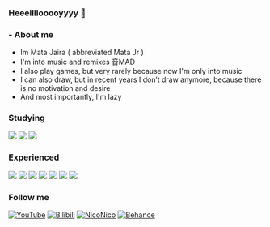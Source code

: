 ### Heeellllooooyyyy :woozy_face: 

### - About me
- Im Mata Jaira ( abbreviated Mata Jr )
- I'm into music and remixes 音MAD
- I also play games, but very rarely because now I'm only into music
- I can also draw, but in recent years I don’t draw anymore, because there is no motivation and desire
- And most importantly, I'm lazy

### Studying
<img src="https://img.shields.io/badge/HTML-DF9F77?style=for-the-badge&logo=HTML5&logoColor=FFFFFF"/> <img src="https://img.shields.io/badge/CSS-6D93CA?style=for-the-badge&logo=CSS3&logoColor=FFFFFF"/>
<img src="https://img.shields.io/badge/Python-BA9245?style=for-the-badge&logo=Python&logoColor=FFFFFF"/>

### Experienced
<img src="https://img.shields.io/badge/Photoshop-6495ED?style=for-the-badge&logo=Adobe Photoshop&logoColor=FFFFFF"/> <img src="https://img.shields.io/badge/Illustrator-BF593B?style=for-the-badge&logo=Adobe Illustrator&logoColor=FFFFFF"/> <img src="https://img.shields.io/badge/After Effects-9966CC?style=for-the-badge&logo=Adobe After Effects&logoColor=FFFFFF"/>
<img src="https://img.shields.io/badge/Audition-8978CE?style=for-the-badge&logo=Adobe Audition&logoColor=FFFFFF"/>
<img src="https://img.shields.io/badge/Fl Studio-D37D5A?style=for-the-badge&logo=SparkFun&logoColor=FFFFFF"/>
<img src="https://img.shields.io/badge/Reaper-56AE60?style=for-the-badge&logo=Framework7&logoColor=FFFFFF"/>
<img src="https://img.shields.io/badge/Sony Vegas-4EB7D4?style=for-the-badge&logo=V&logoColor=FFFFFF"/>

### Follow me
[![YouTube](https://img.shields.io/badge/-YouTube-CD5C5C?style=for-the-badge&logo=YouTube&logoColor=FFFFFF)](https://www.youtube.com/@MataJaira/)
[![Bilibili](https://img.shields.io/badge/-Bilibili-1DACD6?style=for-the-badge&logo=Bilibili&logoColor=FFFFFF)](https://space.bilibili.com/1531810014)
[![NicoNico](https://img.shields.io/badge/-NicoNico-282828?style=for-the-badge&logo=niconico&logoColor=FFFFFF)](https://www.nicovideo.jp/user/116169022)
[![Behance](https://img.shields.io/badge/-Behance-282828?style=for-the-badge&logo=Behance&logoColor=FFFFFF)](https://www.behance.net/medise)

